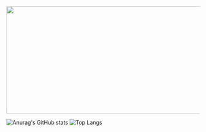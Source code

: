 <img src="https://media1.tenor.com/images/cf19e40175e0170135630c15c2ce5093/tenor.gif?itemid=27168500" data-canonical-src="https://media1.tenor.com/images/cf19e40175e0170135630c15c2ce5093/tenor.gif?itemid=27168500" width="1024" height="280" />


![Anurag's GitHub stats](https://github-readme-stats.vercel.app/api?username=iamDvz&count_private=true&show_icons=true&bg_color=-45,d98e68,ffb987&title_color=000000&text_color=a60d7d&icon_color=000000&border_color=000000&border_radius=9)
![Top Langs](https://github-readme-stats.vercel.app/api/top-langs/?username=iamDvz&count_private=true&layout=compact&bg_color=-45,d98e68,ffb987&title_color=000000&text_color=a60d7d&icon_color=000000&border_color=000000&border_radius=9)
